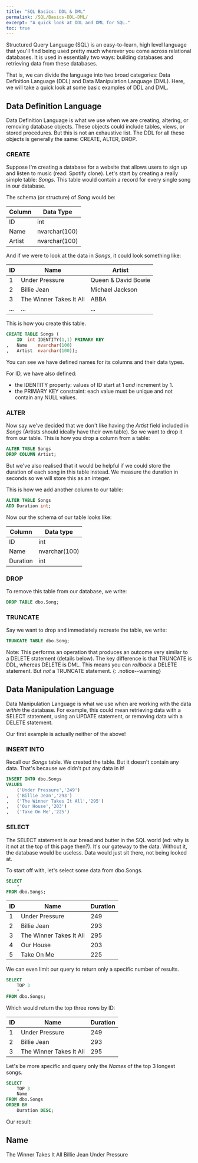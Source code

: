 ```yaml
---
title: "SQL Basics: DDL & DML"
permalink: /SQL/Basics-DDL-DML/
excerpt: "A quick look at DDL and DML for SQL."
toc: true
---
```


Structured Query Language (SQL) is an easy-to-learn, high level language that you'll find being used pretty much wherever you come across relational databases.
It is used in essentially two ways: building databases and retrieving data from these databases.

That is, we can divide the language into two broad categories: Data Definition Language (DDL) and Data Manipulation Language (DML).
Here, we will take a quick look at some basic examples of DDL and DML.

## Data Definition Language

Data Definition Language is what we use when we are creating, altering, or removing database objects.
These objects could include tables, views, or stored procedures. But this is not an exhaustive list.
The DDL for all these objects is generally the same: CREATE, ALTER, DROP.

### CREATE

Suppose I'm creating a database for a website that allows users to sign up and listen to music (read: Spotify clone). 
Let's start by creating a really simple table: _Songs_. 
This table would contain a record for every single song in our database.

The schema (or structure) of _Song_ would be:

Column|Data Type
---|---
ID|int
Name|nvarchar(100)
Artist|nvarchar(100)

And if we were to look at the data in _Songs_, it could look something like:

ID|Name|Artist
---|---|---
1|Under Pressure|Queen & David Bowie
2|Billie Jean|Michael Jackson
3|The Winner Takes It All|ABBA
...|...|...

This is how you create this table.
```sql
CREATE TABLE Songs (
	ID	int IDENTITY(1,1) PRIMARY KEY
,	Name	nvarchar(100)
,	Artist	nvarchar(100));
```

You can see we have defined names for its columns and their data types.

For ID, we have also defined:
* the IDENTITY property: values of ID start at 1 _and_ increment by 1.
* the PRIMARY KEY constraint: each value must be unique and not contain any NULL values.


### ALTER

Now say we've decided that we don't like having the _Artist_ field included in _Songs_ (Artists should ideally have their own table).
So we want to drop it from our table. 
This is how you drop a column from a table:

```sql
ALTER TABLE Songs
DROP COLUMN Artist;
```

But we've also realised that it would be helpful if we could store the duration of each song in this table instead.
We measure the duration in seconds so we will store this as an integer.

This is how we add another column to our table:

```sql
ALTER TABLE Songs
ADD Duration int;
```

Now our the schema of our table looks like:

Column|Data type
---|---
ID|int
Name|nvarchar(100)
Duration|int

### DROP

To remove this table from our database, we write:

```sql
DROP TABLE dbo.Song;
```

### TRUNCATE

Say we want to drop and immediately recreate the table, we write:

```sql
TRUNCATE TABLE dbo.Song;
```

Note: This performs an operation that produces an outcome very similar to a DELETE statement (details below). 
The key difference is that TRUNCATE is DDL, whereas DELETE is DML.
This means you can _rollback_ a DELETE statement. But _not_ a TRUNCATE statement.
{: .notice--warning}


## Data Manipulation Language

Data Manipulation Language is what we use when are working with the data _within_ the database. 
For example, this could mean retrieving data with a SELECT statement, using an UPDATE statement, or removing data with a DELETE statement.

Our first example is actually neither of the above!

### INSERT INTO

Recall our _Songs_ table.
We created the table. 
But it doesn't contain any data.
That's because we didn't put any data in it!



```sql
INSERT INTO dbo.Songs
VALUES
	('Under Pressure','249')
,	('Billie Jean','293')
,	('The Winner Takes It All','295')
,	('Our House','203')
,	('Take On Me','225')
```

### SELECT

The SELECT statement is our bread and butter in the SQL world (ed: why is it not at the top of this page then?). 
It's our gateway to the data. Without it, the database would be useless. Data would just sit there, not being looked at.

To start off with, let's select some data from dbo.Songs.

```sql
SELECT
	*
FROM dbo.Songs;
``` 

ID|Name|Duration
---|---|---
1|Under Pressure|249
2|Billie Jean|293
3|The Winner Takes It All|295
4|Our House|203
5|Take On Me|225

We can even limit our query to return only a specific number of results.

```sql
SELECT 
	TOP 3
	*
FROM dbo.Songs;
```

Which would return the top three rows by ID:

ID|Name|Duration
---|---|---
1|Under Pressure|249
2|Billie Jean|293
3|The Winner Takes It All|295

Let's be more specific and query only the _Names_ of the top 3 longest songs.

```sql
SELECT
	TOP 3
	Name
FROM dbo.Songs
ORDER BY 
	Duration DESC;
```

Our result:

Name
---
The Winner Takes It All
Billie Jean
Under Pressure













